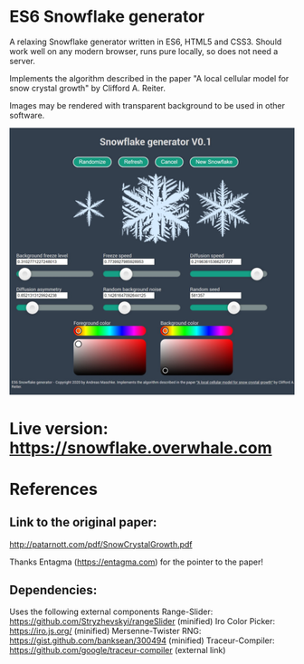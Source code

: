 # ES6 Snowflake generator
A relaxing Snowflake generator written in ES6, HTML5 and CSS3. 
Should work well on any modern browser, runs pure locally, so does not need a server.

Implements the algorithm described in the paper "A local cellular model for snow crystal growth" by Clifford A. Reiter.

Images may be rendered with transparent background to be used in other software.

![Screenshot](screenshot.jpg)

# Live version: https://snowflake.overwhale.com

# References
## Link to the original paper:
http://patarnott.com/pdf/SnowCrystalGrowth.pdf

Thanks Entagma (https://entagma.com) for the pointer to the paper!

## Dependencies:
Uses the following external components
Range-Slider: https://github.com/Stryzhevskyi/rangeSlider (minified)
Iro Color Picker: https://iro.js.org/ (minified)
Mersenne-Twister RNG: https://gist.github.com/banksean/300494 (minified)
Traceur-Compiler: https://github.com/google/traceur-compiler (external link)